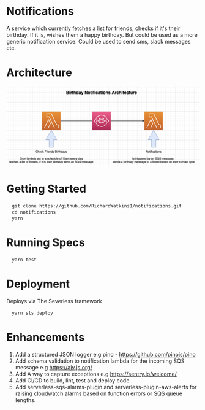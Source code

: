 # Notifications

A service which currently fetches a list for friends, checks if it's their birthday. If it is, wishes them a happy birthday.
But could be used as a more generic notification service. Could be used to send sms, slack messages etc.

# Architecture

![architecture](architecture.png)

# Getting Started

```
  git clone https://github.com/RichardWatkins1/notifications.git
  cd notifications
  yarn
```

# Running Specs

```
  yarn test
```

# Deployment

Deploys via The Severless framework

```
  yarn sls deploy
```

# Enhancements

1. Add a structured JSON logger e.g pino - https://github.com/pinojs/pino
2. Add schema validation to notification lambda for the incoming SQS message e.g https://ajv.js.org/
3. Add A way to capture exceptions e.g https://sentry.io/welcome/
4. Add CI/CD to build, lint, test and deploy code.
5. Add serverless-sqs-alarms-plugin and serverless-plugin-aws-alerts for raising cloudwatch alarms based on function errors or SQS queue lengths.
